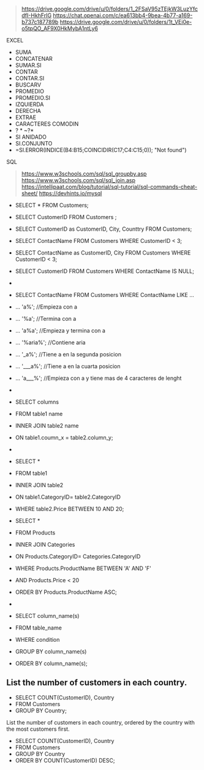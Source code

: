 > https://drive.google.com/drive/u/0/folders/1_2FSaV95zTEjkW3LuzYfcdfI-HkhFrIG
> https://chat.openai.com/c/ea613bb4-9bea-4b77-a169-b737c187789b
> https://drive.google.com/drive/u/0/folders/1t_VEi0e-o5tpQO_AF9X0HkMybA1ntLy6

EXCEL

- SUMA
- CONCATENAR
- SUMAR.SI
- CONTAR
- CONTAR.SI
- BUSCARV
- PROMEDIO
- PROMEDIO.SI
- IZQUIERDA
- DERECHA
- EXTRAE
- CARACTERES COMODIN 
- ?    *   ~?*   <o>
- SI ANIDADO
- SI.CONJUNTO
- =SI.ERROR(INDICE(B4:B15;COINCIDIR(C17;C4:C15;0)); "Not found")


SQL 
> https://www.w3schools.com/sql/sql_groupby.asp
> https://www.w3schools.com/sql/sql_join.asp
> https://intellipaat.com/blog/tutorial/sql-tutorial/sql-commands-cheat-sheet/
> https://devhints.io/mysql

- SELECT * FROM Customers;
- SELECT CustomerID FROM Customers ;
- SELECT CustomerID as CustomerID, City, Counttry FROM Customers;
- SELECT ContactName FROM Customers WHERE CustomerID < 3;
- SELECT ContactName as CustomerID, City FROM Customers WHERE CustomerID < 3; 
- SELECT CustomerID FROM Customers WHERE ContactName IS NULL;
- 
- SELECT ContactName FROM Customers WHERE ContactName LIKE ... 
- ... 'a%';  //Empieza con a
- ...  '%a'; //Termina con a
- ...  'a%a'; //Empieza y termina con a
- ...  '%aria%'; //Contiene aria
- ...  '_a%'; //Tiene a en la segunda posicion 
- ...  '___a%'; //Tiene a en la cuarta posicion 
- ...  'a___%'; //Empieza con a y tiene mas de 4 caracteres de lenght
- 
- SELECT columns
- FROM table1 name
- INNER JOIN table2 name
- ON table1.coumn_x = table2.column_y;
- 
- SELECT *
- FROM table1
- INNER JOIN table2
- ON table1.CategoryID= table2.CategoryID
- WHERE table2.Price BETWEEN 10 AND 20;

- SELECT *
- FROM Products
- INNER JOIN Categories
- ON Products.CategoryID= Categories.CategoryID
- WHERE Products.ProductName BETWEEN 'A' AND 'F'
- AND Products.Price < 20
- ORDER BY Products.ProductName ASC;
- 
- SELECT column_name(s)
- FROM table_name
- WHERE condition
- GROUP BY column_name(s)
- ORDER BY column_name(s);

List the number of customers in each country.
- 
- SELECT COUNT(CustomerID), Country
- FROM Customers
- GROUP BY Country;

List the number of customers in each country, ordered by the country with the most customers first.

- SELECT COUNT(CustomerID), Country
- FROM Customers
- GROUP BY Country
- ORDER BY COUNT(CustomerID) DESC;